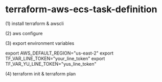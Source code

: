 # terraform-aws-ecs-task-definition

(1) install terraform & awscli

(2) aws configure

(3) export environment variables

export AWS_DEFAULT_REGION="us-east-2"
export TF_VAR_LINE_TOKEN="your_line_token"
export TF_VAR_YU_LINE_TOKEN="yus_line_token"

(4) terraform init & terraform plan

